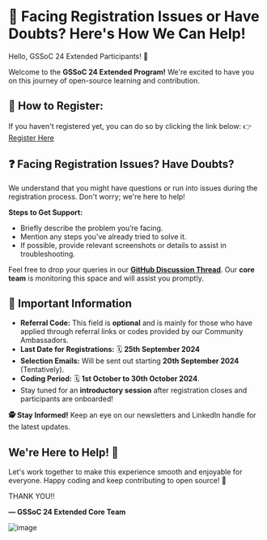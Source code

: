 # 📢 Facing Registration Issues or Have Doubts? Here's How We Can Help!

Hello, GSSoC 24 Extended Participants! 👋

Welcome to the **GSSoC 24 Extended Program!** We're excited to have you on this journey of open-source learning and contribution.

## 📝 How to Register:
If you haven't registered yet, you can do so by clicking the link below:
👉 [Register Here](https://gssoc.girlscript.tech/registration)

## ❓ Facing Registration Issues? Have Doubts?
We understand that you might have questions or run into issues during the registration process. Don't worry; we're here to help! 

**Steps to Get Support:**
- Briefly describe the problem you’re facing.
- Mention any steps you’ve already tried to solve it.
- If possible, provide relevant screenshots or details to assist in troubleshooting.

Feel free to drop your queries in our **[GitHub Discussion Thread](https://github.com/gssoc/discussion-thread)**. Our **core team** is monitoring this space and will assist you promptly.

## 📌 Important Information
- **Referral Code:** This field is **optional** and is mainly for those who have applied through referral links or codes provided by our Community Ambassadors.
- **Last Date for Registrations:** 🗓️ **25th September 2024**
- **Selection Emails:** Will be sent out starting **20th September 2024** (Tentatively).
- **Coding Period:** 🗓️ **1st October to 30th October 2024**.
- Stay tuned for an **introductory session** after registration closes and participants are onboarded!

**🕵️ Stay Informed!** Keep an eye on our newsletters and LinkedIn handle for the latest updates.

## We're Here to Help! 🎉
Let's work together to make this experience smooth and enjoyable for everyone. Happy coding and keep contributing to open source! 🌟

THANK YOU!!

**— GSSoC 24 Extended Core Team**

![image](https://github.com/user-attachments/assets/b489d894-654e-4bc4-887b-4bb28781a215)
